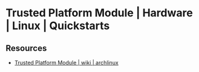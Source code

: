# Trusted Platform Module | Hardware | Linux | Quickstarts

## Resources
- [Trusted Platform Module | wiki | archlinux](https://wiki.archlinux.org/title/Trusted_Platform_Module)
